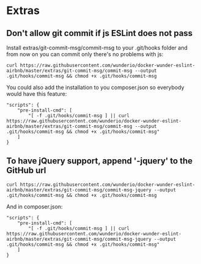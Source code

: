 Extras
======

Don't allow git commit if js ESLint does not pass
-------------------------------------------------

Install extras/git-commit-msg/commit-msg to your .git/hooks folder and from now on you can commit
only there's no problems with js:

    curl https://raw.githubusercontent.com/wunderio/docker-wunder-eslint-airbnb/master/extras/git-commit-msg/commit-msg --output .git/hooks/commit-msg && chmod +x .git/hooks/commit-msg

You could also add the installation to you composer.json so everybody would have this feature:

    "scripts": {
        "pre-install-cmd": [
            "[ -f .git/hooks/commit-msg ] || curl https://raw.githubusercontent.com/wunderio/docker-wunder-eslint-airbnb/master/extras/git-commit-msg/commit-msg --output .git/hooks/commit-msg && chmod +x .git/hooks/commit-msg"
        ]
    }

To have jQuery support, append '-jquery' to the GitHub url
----------------------------------------------------------

    curl https://raw.githubusercontent.com/wunderio/docker-wunder-eslint-airbnb/master/extras/git-commit-msg/commit-msg-jquery --output .git/hooks/commit-msg && chmod +x .git/hooks/commit-msg

And in composer.json:

    "scripts": {
        "pre-install-cmd": [
            "[ -f .git/hooks/commit-msg ] || curl https://raw.githubusercontent.com/wunderio/docker-wunder-eslint-airbnb/master/extras/git-commit-msg/commit-msg-jquery --output .git/hooks/commit-msg && chmod +x .git/hooks/commit-msg"
        ]
    }
